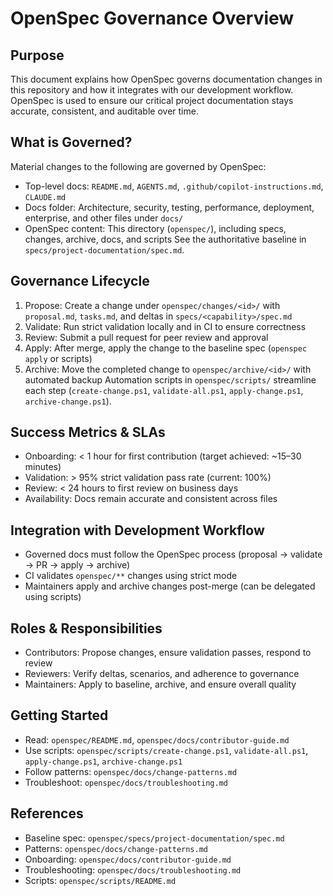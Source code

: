 # OpenSpec Governance Overview
## Purpose

This document explains how OpenSpec governs documentation changes in this
repository and how it integrates with our development workflow.
OpenSpec is used to ensure our critical project documentation stays accurate, consistent, and auditable over time.

## What is Governed?
Material changes to the following are governed by OpenSpec:
- Top-level docs: `README.md`, `AGENTS.md`, `.github/copilot-instructions.md`, `CLAUDE.md`
- Docs folder: Architecture, security, testing, performance, deployment, enterprise, and other files under `docs/`
- OpenSpec content: This directory (`openspec/`), including specs, changes, archive, docs, and scripts
See the authoritative baseline in `specs/project-documentation/spec.md`.

## Governance Lifecycle
1. Propose: Create a change under `openspec/changes/<id>/` with `proposal.md`, `tasks.md`, and deltas in `specs/<capability>/spec.md`
2. Validate: Run strict validation locally and in CI to ensure correctness
3. Review: Submit a pull request for peer review and approval
4. Apply: After merge, apply the change to the baseline spec (`openspec apply`
   or scripts)
5. Archive: Move the completed change to `openspec/archive/<id>/` with automated backup
Automation scripts in `openspec/scripts/` streamline each step (`create-change.ps1`,
`validate-all.ps1`, `apply-change.ps1`, `archive-change.ps1`).

## Success Metrics & SLAs
- Onboarding: < 1 hour for first contribution (target achieved: ~15–30 minutes)
- Validation: > 95% strict validation pass rate (current: 100%)
- Review: < 24 hours to first review on business days
- Availability: Docs remain accurate and consistent across files

## Integration with Development Workflow
- Governed docs must follow the OpenSpec process (proposal → validate → PR → apply → archive)
- CI validates `openspec/**` changes using strict mode
- Maintainers apply and archive changes post-merge (can be delegated using scripts)

## Roles & Responsibilities
- Contributors: Propose changes, ensure validation passes, respond to review
- Reviewers: Verify deltas, scenarios, and adherence to governance
- Maintainers: Apply to baseline, archive, and ensure overall quality

## Getting Started
- Read: `openspec/README.md`, `openspec/docs/contributor-guide.md`
- Use scripts: `openspec/scripts/create-change.ps1`, `validate-all.ps1`, `apply-change.ps1`, `archive-change.ps1`
- Follow patterns: `openspec/docs/change-patterns.md`
- Troubleshoot: `openspec/docs/troubleshooting.md`

## References
- Baseline spec: `openspec/specs/project-documentation/spec.md`
- Patterns: `openspec/docs/change-patterns.md`
- Onboarding: `openspec/docs/contributor-guide.md`
- Troubleshooting: `openspec/docs/troubleshooting.md`
- Scripts: `openspec/scripts/README.md`
